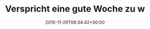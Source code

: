 ---
retweeted: false
source: <a href="http://termtter.org/" rel="nofollow">Termtter</a>
entities:
  hashtags: []
  symbols: []
  user_mentions:
  - name: Felix Gilcher
    screen_name: Xylakant
    indices:
    - '43'
    - '52'
    id_str: '40266143'
    id: '40266143'
  urls: []
display_text_range:
- '0'
- '102'
favorite_count: '0'
id_str: '9163330572787713'
truncated: false
retweet_count: '0'
id: '9163330572787713'
created_at: Mon Nov 29 08:34:42 +0000 2010
favorited: false
full_text: Verspricht eine gute Woche zu werden. Herr [@Xylakant](https://twitter.com/Xylakant)
  lagert seine Aufhellerchen schon auf dem Monitor.
lang: de
tags:
- pesos:twitter
date: '2010-11-29T08:34:42+00:00'
src: https://twitter.com/bascht/status/9163330572787713
original_url: https://twitter.com/bascht/status/9163330572787713
type: twitter_tweet
text: Verspricht eine gute Woche zu werden. Herr [@Xylakant](https://twitter.com/Xylakant)
  lagert seine Aufhellerchen schon auf dem Monitor.
title: Verspricht eine gute Woche zu w

---